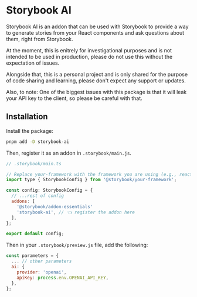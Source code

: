 # Storybook AI

Storybook AI is an addon that can be used with Storybook to provide a way to generate stories from your React components and ask questions about them, right from Storybook.

At the moment, this is enitrely for investigational purposes and is not intended to be used in production, please do not use this without the expectation of issues.

Alongside that, this is a personal project and is only shared for the purpose of code sharing and learning, please don't expect any support or updates.

Also, to note: One of the biggest issues with this package is that it will leak your API key to the client, so please be careful with that.

## Installation

Install the package:

```sh
pnpm add -D storybook-ai
```

Then, register it as an addon in `.storybook/main.js`.

```js
// .storybook/main.ts

// Replace your-framework with the framework you are using (e.g., react-webpack5, vue3-vite)
import type { StorybookConfig } from '@storybook/your-framework';

const config: StorybookConfig = {
  // ...rest of config
  addons: [
    '@storybook/addon-essentials'
    'storybook-ai', // 👈 register the addon here
  ],
};

export default config;
```

Then in your `.storybook/preview.js` file, add the following:

```js
const parameters = {
  ... // other parameters
  ai: {
    provider: 'openai',
    apiKey: process.env.OPENAI_API_KEY,
  },
};
```
